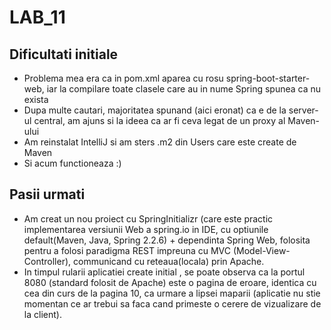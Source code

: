 # LAB_11
## Dificultati initiale
* Problema mea era ca in pom.xml aparea cu rosu <artifactId>spring-boot-starter-web</artifactId>, iar la compilare toate clasele care au in nume Spring spunea ca nu exista
* Dupa multe cautari, majoritatea spunand (aici eronat) ca e de la server-ul central, am ajuns si la ideea ca ar fi ceva legat de un proxy al Maven-ului
* Am reinstalat IntelliJ si am sters .m2 din Users care este create de Maven
* Si acum functioneaza :)

## Pasii urmati
* Am creat un nou proiect cu SpringInitializr (care este practic implementarea versiunii Web a spring.io in IDE, cu optiunile default(Maven, Java, Spring 2.2.6) + dependinta Spring Web, folosita pentru a folosi paradigma REST impreuna cu MVC (Model-View-Controller), communicand cu reteaua(locala) prin Apache.
* In timpul rularii aplicatiei create initial , se poate observa ca la portul 8080 (standard folosit de Apache) este o pagina de eroare, identica cu cea din curs de la pagina 10, ca urmare a lipsei maparii (aplicatie nu stie momentan ce ar trebui sa faca cand primeste o cerere de vizualizare de la client).
